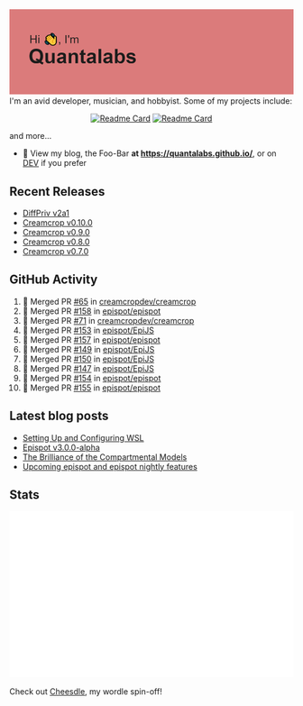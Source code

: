 <img src="header.png">
I'm an avid developer, musician, and hobbyist. Some of my projects include:
<p align='center'><a href="https://github.com/Quantalabs/EpiJS"><img src="https://github-readme-stats.vercel.app/api/pin/?username=epispot&amp;repo=EpiJS" alt="Readme Card"></a>
<a href="https://github.com/Quantalabs/NCOVDashboard"><img src="https://github-readme-stats.vercel.app/api/pin/?username=Quantalabs&amp;repo=NCOVDashboard" alt="Readme Card"></a></p>


and more...

- 📜 View my blog, the Foo-Bar **at https://quantalabs.github.io/**, or on [DEV](https://dev.to/Quantalabs) if you prefer

## Recent Releases
- [DiffPriv v2a1](https://github.com/Quantalabs/DiffPriv/releases/tag/v2.0.0-alpha1)
- [Creamcrop v0.10.0](https://github.com/creamcropdev/creamcrop/releases/tag/v0.10.0)
- [Creamcrop v0.9.0](https://github.com/creamcropdev/creamcrop/releases/tag/v0.9.0)
- [Creamcrop v0.8.0](https://github.com/creamcropdev/creamcrop/releases/tag/v0.8.0)
- [Creamcrop v0.7.0](https://github.com/creamcropdev/creamcrop/releases/tag/v0.7.0)

## GitHub Activity
<!--START_SECTION:activity-->
1. 🎉 Merged PR [#65](https://github.com/creamcropdev/creamcrop/pull/65) in [creamcropdev/creamcrop](https://github.com/creamcropdev/creamcrop)
2. 🎉 Merged PR [#158](https://github.com/epispot/epispot/pull/158) in [epispot/epispot](https://github.com/epispot/epispot)
3. 🎉 Merged PR [#71](https://github.com/creamcropdev/creamcrop/pull/71) in [creamcropdev/creamcrop](https://github.com/creamcropdev/creamcrop)
4. 🎉 Merged PR [#153](https://github.com/epispot/EpiJS/pull/153) in [epispot/EpiJS](https://github.com/epispot/EpiJS)
5. 🎉 Merged PR [#157](https://github.com/epispot/epispot/pull/157) in [epispot/epispot](https://github.com/epispot/epispot)
6. 🎉 Merged PR [#149](https://github.com/epispot/EpiJS/pull/149) in [epispot/EpiJS](https://github.com/epispot/EpiJS)
7. 🎉 Merged PR [#150](https://github.com/epispot/EpiJS/pull/150) in [epispot/EpiJS](https://github.com/epispot/EpiJS)
8. 🎉 Merged PR [#147](https://github.com/epispot/EpiJS/pull/147) in [epispot/EpiJS](https://github.com/epispot/EpiJS)
9. 🎉 Merged PR [#154](https://github.com/epispot/epispot/pull/154) in [epispot/epispot](https://github.com/epispot/epispot)
10. 🎉 Merged PR [#155](https://github.com/epispot/epispot/pull/155) in [epispot/epispot](https://github.com/epispot/epispot)
<!--END_SECTION:activity-->

## Latest blog posts
<!-- BLOG-POST-LIST:START -->
- [Setting Up and Configuring WSL](https://dev.to/quantalabs/setting-up-and-configuring-wsl-392c)
- [Epispot v3.0.0-alpha](https://dev.to/epispot/epispot-v3-0-0-alpha-5heh)
- [The Brilliance of the Compartmental Models](https://dev.to/quantalabs/the-brilliance-of-the-compartmental-models-1j99)
- [Upcoming epispot and epispot nightly features](https://dev.to/epispot/upcoming-epispot-and-epispot-nightly-features-52ep)
<!-- BLOG-POST-LIST:END -->


## Stats
<p align="center"><img src="https://github.com/Quantalabs/github-stats/raw/master/generated/languages.svg" alt="Language Stats"><br>

Check out [Cheesdle](https://cheesdle.vercel.app), my wordle spin-off!
